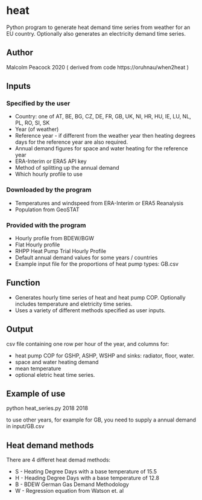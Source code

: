 # heat
Python program to generate heat demand time series from weather for an EU country. Optionally also generates an electricity demand time series.

## Author
 Malcolm Peacock 2020 
 ( derived from code https://oruhnau/when2heat )

## Inputs

### Specified by the user

* Country: one of AT, BE, BG, CZ, DE, FR, GB, UK, NI, HR, HU, IE, LU, NL, PL, RO, SI, SK
* Year (of weather)
* Reference year - if different from the weather year then heating degrees days for the reference year are also required.
* Annual demand figures for space and water heating for the reference year
* ERA-Interim or ERA5 API key
* Method of splitting up the annual demand
* Which hourly profile to use

### Downloaded by the program

* Temperatures and windspeed from ERA-Interim or ERA5 Reanalysis
* Population from GeoSTAT

### Provided with the program

* Hourly profile from BDEW/BGW
* Flat Hourly profile
* RHPP Heat Pump Trial Hourly Profile
* Default annual demand values for some years / countries
* Example input file for the proportions of heat pump types: GB.csv

## Function

* Generates hourly time series of heat and heat pump COP. Optionally includes temperature and eletricity time series.
* Uses a variety of different methods specified as user inputs.

## Output

csv file containing one row per hour of the year, and columns for:
* heat pump COP for GSHP, ASHP, WSHP and sinks: radiator, floor, water.
* space and water heating demand
* mean temperature
* optional eletric heat time series.

## Example of use

python heat_series.py 2018 2018

to use other years, for example for GB, you need to supply a annual demand in input/GB.csv

## Heat demand methods

There are 4 differet heat demad methods:
* S - Heating Degree Days with a base temperature of 15.5
* H - Heading Degree Days with a base temperature of 12.8
* B - BDEW German Gas Demand Methodology 
* W - Regression equation from Watson et. al
